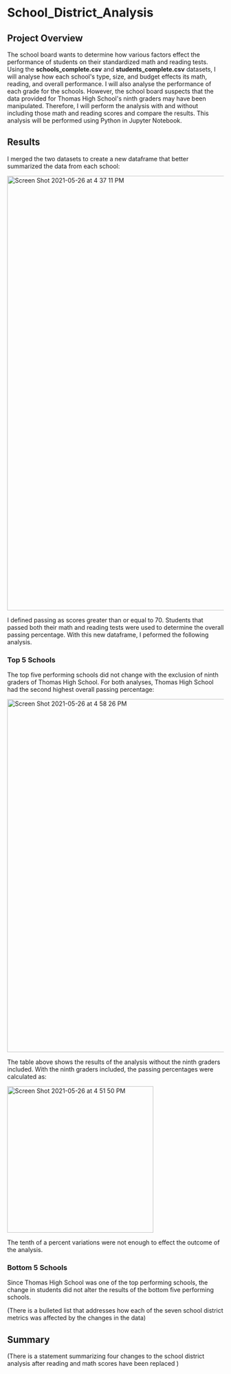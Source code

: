 # School_District_Analysis
## Project Overview
The school board wants to determine how various factors effect the performance of students on their standardized math and reading tests. Using the **schools_complete.csv** and **students_complete.csv** datasets, I will analyse how each school's type, size, and budget effects its math, reading, and overall performance. I will also analyse the performance of each grade for the schools. However, the school board suspects that the data provided for Thomas High School's ninth graders may have been manipulated. Therefore, I will perform the analysis with and without including those math and reading scores and compare the results. This analysis will be performed using Python in Jupyter Notebook.

## Results
I merged the two datasets to create a new dataframe that better summarized the data from each school:

<img width="1009" alt="Screen Shot 2021-05-26 at 4 37 11 PM" src="https://user-images.githubusercontent.com/83552696/119744352-ac219b00-be40-11eb-8605-1a668025de3c.png">

I defined passing as scores greater than or equal to 70. Students that passed both their math and reading tests were used to determine the overall passing percentage. With this new dataframe, I peformed the following analysis.

### Top 5 Schools
The top five performing schools did not change with the exclusion of ninth graders of Thomas High School. For both analyses, Thomas High School had the second highest overall passing percentage:

<img width="820" alt="Screen Shot 2021-05-26 at 4 58 26 PM" src="https://user-images.githubusercontent.com/83552696/119745786-b09b8300-be43-11eb-8f84-2054e89831b3.png">

The table above shows the results of the analysis without the ninth graders included. With the ninth graders included, the passing percentages were calculated as:

<img width="340" alt="Screen Shot 2021-05-26 at 4 51 50 PM" src="https://user-images.githubusercontent.com/83552696/119745597-539fcd00-be43-11eb-898a-c5db4ab6b960.png">


The tenth of a percent variations were not enough to effect the outcome of the analysis.

### Bottom 5 Schools

Since Thomas High School was one of the top performing schools, the change in students did not alter the results of the bottom five performing schools. 

(There is a bulleted list that addresses how each of the seven school district metrics was affected by the changes in the data)



## Summary

(There is a statement summarizing four changes to the school district analysis after reading and math scores have been replaced )
